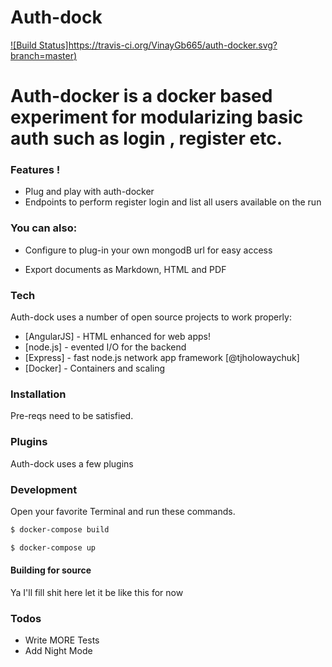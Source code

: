 # Auth-dock
[![Build Status]https://travis-ci.org/VinayGb665/auth-docker.svg?branch=master)](https://travis-ci.org/VinayGb665/)

# Auth-docker is a docker based experiment for modularizing basic auth such as login , register etc.



### Features !

  - Plug and play with auth-docker 
  - Endpoints to perform register login and list all users available on the run
 

### You can also:
  - Configure to plug-in your own mongodB url for easy access
  
  - Export documents as Markdown, HTML and PDF



### Tech

Auth-dock uses a number of open source projects to work properly:

* [AngularJS] - HTML enhanced for web apps!
* [node.js] - evented I/O for the backend
* [Express] - fast node.js network app framework [@tjholowaychuk]
* [Docker] - Containers and scaling

### Installation
 Pre-reqs need to be satisfied.
### Plugins

Auth-dock uses a few plugins

### Development




Open your favorite Terminal and run these commands.


```sh
$ docker-compose build
```
```sh
$ docker-compose up
```
#### Building for source

Ya I'll fill shit here let it be like this for now



### Todos

 - Write MORE Tests
 - Add Night Mode



